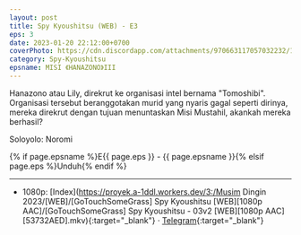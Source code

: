 ```yaml
---
layout: post
title: Spy Kyoushitsu (WEB) - E3
eps: 3
date: 2023-01-20 22:12:00+0700
coverPhoto: https://cdn.discordapp.com/attachments/970663117057032232/1066012043334909952/mpv-shot0189.jpg
category: Spy-Kyoushitsu
epsname: MISI 《HANAZONO》III
---
```


Hanazono atau Lily, direkrut ke organisasi intel bernama "Tomoshibi". Organisasi tersebut beranggotakan murid yang nyaris gagal seperti dirinya, mereka direkrut dengan tujuan menuntaskan Misi Mustahil, akankah mereka berhasil?

Soloyolo: Noromi

{% if page.epsname %}E{{ page.eps }} - {{ page.epsname }}{% elsif page.eps %}Unduh{% endif %}

---
- 1080p: [Index](https://proyek.a-1ddl.workers.dev/3:/Musim Dingin 2023/[WEB]/[GoTouchSomeGrass] Spy Kyoushitsu [WEB][1080p AAC]/[GoTouchSomeGrass] Spy Kyoushitsu - 03v2 [WEB][1080p AAC][53732AED].mkv){:target="_blank"} &middot; [Telegram](https://t.me/a1fansubweeklies/192){:target="_blank"}
